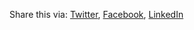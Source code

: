 Share this via: [Twitter](https://twitter.com/intent/tweet?url={{site.url|url_encode}}{{page.url|url_encode}}&text=Check+this+out+from+&#64;willchurchill), [Facebook](https://www.facebook.com/sharer.php?u={{site.url|url_encode}}{{page.url|url_encode}}), [LinkedIn](https://www.linkedin.com/shareArticle?url={{site.url|url_encode}}{{page.url|url_encode}}&source=Will-Churchill)
